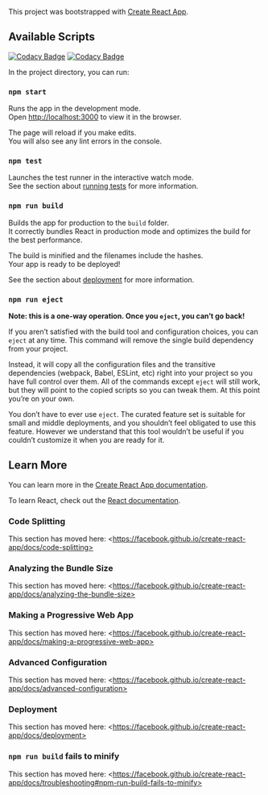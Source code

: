 This project was bootstrapped with [Create React App](https://github.com/facebook/create-react-app).

## Available Scripts

[![Codacy Badge](https://api.codacy.com/project/badge/Grade/31216523b8dc4d248ea955e81dfb4370)](https://app.codacy.com/gh/BuildForSDG/Team-075-ERS?utm_source=github.com&utm_medium=referral&utm_content=BuildForSDG/Team-075-ERS&utm_campaign=Badge_Grade_Dashboard)
[![Codacy Badge](https://api.codacy.com/project/badge/Grade/31216523b8dc4d248ea955e81dfb4370)](https://app.codacy.com/gh/BuildForSDG/Team-075-ERS?utm_source=github.com&utm_medium=referral&utm_content=BuildForSDG/Team-075-ERS&utm_campaign=Badge_Grade_Settings)

In the project directory, you can run:

### `npm start`

Runs the app in the development mode.<br />
Open [http://localhost:3000](http://localhost:3000) to view it in the browser.

The page will reload if you make edits.<br />
You will also see any lint errors in the console.

### `npm test`

Launches the test runner in the interactive watch mode.<br />
See the section about [running tests](https://facebook.github.io/create-react-app/docs/running-tests) for more information.

### `npm run build`

Builds the app for production to the `build` folder.<br />
It correctly bundles React in production mode and optimizes the build for the best performance.

The build is minified and the filenames include the hashes.<br />
Your app is ready to be deployed!

See the section about [deployment](https://facebook.github.io/create-react-app/docs/deployment) for more information.

### `npm run eject`

**Note: this is a one-way operation. Once you `eject`, you can’t go back!**

If you aren’t satisfied with the build tool and configuration choices, you can `eject` at any time. This command will remove the single build dependency from your project.

Instead, it will copy all the configuration files and the transitive dependencies (webpack, Babel, ESLint, etc) right into your project so you have full control over them. All of the commands except `eject` will still work, but they will point to the copied scripts so you can tweak them. At this point you’re on your own.

You don’t have to ever use `eject`. The curated feature set is suitable for small and middle deployments, and you shouldn’t feel obligated to use this feature. However we understand that this tool wouldn’t be useful if you couldn’t customize it when you are ready for it.

## Learn More

You can learn more in the [Create React App documentation](https://facebook.github.io/create-react-app/docs/getting-started).

To learn React, check out the [React documentation](https://reactjs.org/).

### Code Splitting

This section has moved here: \<https://facebook.github.io/create-react-app/docs/code-splitting>

### Analyzing the Bundle Size

This section has moved here: \<https://facebook.github.io/create-react-app/docs/analyzing-the-bundle-size>

### Making a Progressive Web App

This section has moved here: \<https://facebook.github.io/create-react-app/docs/making-a-progressive-web-app>

### Advanced Configuration

This section has moved here: \<https://facebook.github.io/create-react-app/docs/advanced-configuration>

### Deployment

This section has moved here: \<https://facebook.github.io/create-react-app/docs/deployment>

### `npm run build` fails to minify

This section has moved here: \<https://facebook.github.io/create-react-app/docs/troubleshooting#npm-run-build-fails-to-minify>
